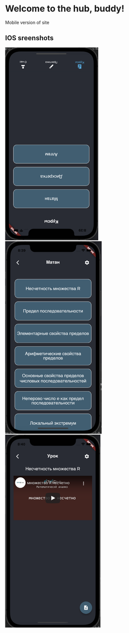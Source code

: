 # Welcome to the hub, buddy!

Mobile version of site

## IOS sreenshots

<img src="res/1.png" alt="drawing" width="300"/>   <img src="res/2.png" alt="drawing" width="311"/>   <img src="res/3.png" alt="drawing" width="307"/>



